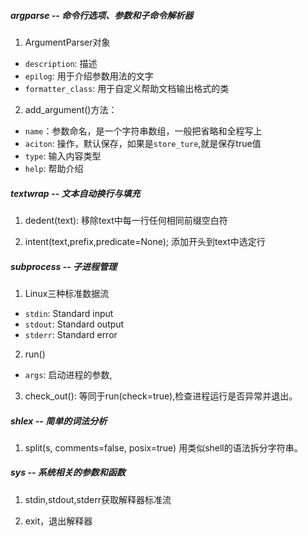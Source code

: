 

##### argparse -- 命令行选项、参数和子命令解析器
1. ArgumentParser对象
- `description`: 描述
- `epilog`: 用于介绍参数用法的文字
- `formatter_class`: 用于自定义帮助文档输出格式的类

2. add_argument()方法：
- `name`：参数命名，是一个字符串数组，一般把省略和全程写上
- `aciton`: 操作，默认保存，如果是`store_ture`,就是保存true值
- `type`: 输入内容类型
- `help`: 帮助介绍


##### textwrap -- 文本自动换行与填充
1. dedent(text): 
    移除text中每一行任何相同前缀空白符
    
2. intent(text,prefix,predicate=None);
    添加开头到text中选定行


##### subprocess -- 子进程管理

1. Linux三种标准数据流
- `stdin`: Standard input
- `stdout`: Standard output
- `stderr`: Standard error 

2. run()
- `args`: 启动进程的参数,

3. check_out():
    等同于run(check=true),检查进程运行是否异常并退出。


##### shlex -- 简单的词法分析

1. split(s, comments=false, posix=true)
    用类似shell的语法拆分字符串。


##### sys -- 系统相关的参数和函数

1. stdin,stdout,stderr获取解释器标准流

2. exit，退出解释器